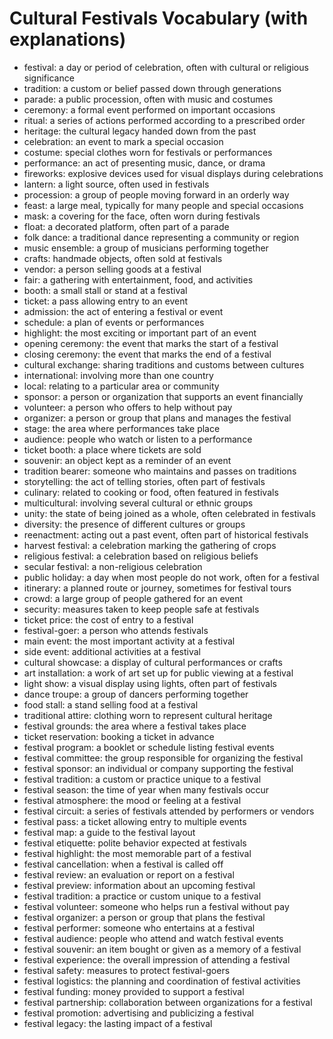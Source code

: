 # Cultural Festivals Vocabulary (with explanations)

- festival: a day or period of celebration, often with cultural or religious significance
- tradition: a custom or belief passed down through generations
- parade: a public procession, often with music and costumes
- ceremony: a formal event performed on important occasions
- ritual: a series of actions performed according to a prescribed order
- heritage: the cultural legacy handed down from the past
- celebration: an event to mark a special occasion
- costume: special clothes worn for festivals or performances
- performance: an act of presenting music, dance, or drama
- fireworks: explosive devices used for visual displays during celebrations
- lantern: a light source, often used in festivals
- procession: a group of people moving forward in an orderly way
- feast: a large meal, typically for many people and special occasions
- mask: a covering for the face, often worn during festivals
- float: a decorated platform, often part of a parade
- folk dance: a traditional dance representing a community or region
- music ensemble: a group of musicians performing together
- crafts: handmade objects, often sold at festivals
- vendor: a person selling goods at a festival
- fair: a gathering with entertainment, food, and activities
- booth: a small stall or stand at a festival
- ticket: a pass allowing entry to an event
- admission: the act of entering a festival or event
- schedule: a plan of events or performances
- highlight: the most exciting or important part of an event
- opening ceremony: the event that marks the start of a festival
- closing ceremony: the event that marks the end of a festival
- cultural exchange: sharing traditions and customs between cultures
- international: involving more than one country
- local: relating to a particular area or community
- sponsor: a person or organization that supports an event financially
- volunteer: a person who offers to help without pay
- organizer: a person or group that plans and manages the festival
- stage: the area where performances take place
- audience: people who watch or listen to a performance
- ticket booth: a place where tickets are sold
- souvenir: an object kept as a reminder of an event
- tradition bearer: someone who maintains and passes on traditions
- storytelling: the act of telling stories, often part of festivals
- culinary: related to cooking or food, often featured in festivals
- multicultural: involving several cultural or ethnic groups
- unity: the state of being joined as a whole, often celebrated in festivals
- diversity: the presence of different cultures or groups
- reenactment: acting out a past event, often part of historical festivals
- harvest festival: a celebration marking the gathering of crops
- religious festival: a celebration based on religious beliefs
- secular festival: a non-religious celebration
- public holiday: a day when most people do not work, often for a festival
- itinerary: a planned route or journey, sometimes for festival tours
- crowd: a large group of people gathered for an event
- security: measures taken to keep people safe at festivals
- ticket price: the cost of entry to a festival
- festival-goer: a person who attends festivals
- main event: the most important activity at a festival
- side event: additional activities at a festival
- cultural showcase: a display of cultural performances or crafts
- art installation: a work of art set up for public viewing at a festival
- light show: a visual display using lights, often part of festivals
- dance troupe: a group of dancers performing together
- food stall: a stand selling food at a festival
- traditional attire: clothing worn to represent cultural heritage
- festival grounds: the area where a festival takes place
- ticket reservation: booking a ticket in advance
- festival program: a booklet or schedule listing festival events
- festival committee: the group responsible for organizing the festival
- festival sponsor: an individual or company supporting the festival
- festival tradition: a custom or practice unique to a festival
- festival season: the time of year when many festivals occur
- festival atmosphere: the mood or feeling at a festival
- festival circuit: a series of festivals attended by performers or vendors
- festival pass: a ticket allowing entry to multiple events
- festival map: a guide to the festival layout
- festival etiquette: polite behavior expected at festivals
- festival highlight: the most memorable part of a festival
- festival cancellation: when a festival is called off
- festival review: an evaluation or report on a festival
- festival preview: information about an upcoming festival
- festival tradition: a practice or custom unique to a festival
- festival volunteer: someone who helps run a festival without pay
- festival organizer: a person or group that plans the festival
- festival performer: someone who entertains at a festival
- festival audience: people who attend and watch festival events
- festival souvenir: an item bought or given as a memory of a festival
- festival experience: the overall impression of attending a festival
- festival safety: measures to protect festival-goers
- festival logistics: the planning and coordination of festival activities
- festival funding: money provided to support a festival
- festival partnership: collaboration between organizations for a festival
- festival promotion: advertising and publicizing a festival
- festival legacy: the lasting impact of a festival

